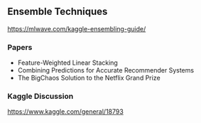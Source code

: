 ## Ensemble Techniques

https://mlwave.com/kaggle-ensembling-guide/

### Papers

* Feature-Weighted Linear Stacking
* Combining Predictions for Accurate Recommender Systems
* The BigChaos Solution to the Netflix Grand Prize

### Kaggle Discussion

https://www.kaggle.com/general/18793